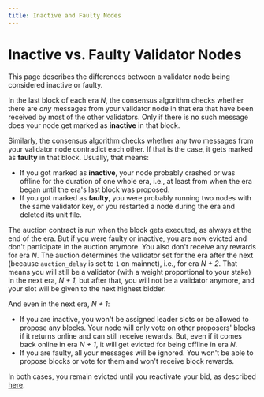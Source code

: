 ```yaml
---
title: Inactive and Faulty Nodes 
---
```




# Inactive vs. Faulty Validator Nodes

This page describes the differences between a validator node being considered inactive or faulty.

In the last block of each era _N_, the consensus algorithm checks whether there are _any_ messages from your validator node in that era that have been received by most of the other validators. Only if there is no such message does your node get marked as **inactive** in that block.

Similarly, the consensus algorithm checks whether any two messages from your validator node contradict each other. If that is the case, it gets marked as **faulty** in that block. Usually, that means:

* If you got marked as **inactive**, your node probably crashed or was offline for the duration of one whole era, i.e., at least from when the era began until the era's last block was proposed.
* If you got marked as **faulty**, you were probably running two nodes with the same validator key, or you restarted a node during the era and deleted its unit file.

The auction contract is run when the block gets executed, as always at the end of the era. But if you were faulty or inactive, you are now evicted and don't participate in the auction anymore. You also don't receive any rewards for era _N_. The auction determines the validator set for the era after the next (because `auction_delay` is set to `1` on mainnet), i.e., for era _N + 2_. That means you will still be a validator (with a weight proportional to your stake) in the next era, _N + 1_, but after that, you will not be a validator anymore, and your slot will be given to the next highest bidder.

And even in the next era, _N + 1_:
* If you are inactive, you won't be assigned leader slots or be allowed to propose any blocks. Your node will only vote on other proposers' blocks if it returns online and can still receive rewards. But, even if it comes back online in era _N + 1_, it will get evicted for being offline in era _N_.
* If you are faulty, all your messages will be ignored. You won't be able to propose blocks or vote for them and won't receive block rewards.

In both cases, you remain evicted until you reactivate your bid, as described [here](./recovering.md).